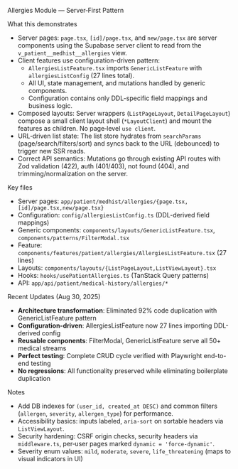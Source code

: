 Allergies Module — Server‑First Pattern

What this demonstrates
- Server pages: `page.tsx`, `[id]/page.tsx`, and `new/page.tsx` are server components using the Supabase server client to read from the `v_patient__medhist__allergies` view.
- Client features use configuration-driven pattern:
  - `AllergiesListFeature.tsx` imports `GenericListFeature` with `allergiesListConfig` (27 lines total).
  - All UI, state management, and mutations handled by generic components.
  - Configuration contains only DDL-specific field mappings and business logic.
- Composed layouts: Server wrappers (`ListPageLayout`, `DetailPageLayout`) compose a small client layout shell (`*LayoutClient`) and mount the features as children. No page‑level `use client`.
- URL‑driven list state: The list store hydrates from `searchParams` (page/search/filters/sort) and syncs back to the URL (debounced) to trigger new SSR reads.
- Correct API semantics: Mutations go through existing API routes with Zod validation (422), auth (401/403), not found (404), and trimming/normalization on the server.

Key files
- Server pages: `app/patient/medhist/allergies/{page.tsx,[id]/page.tsx,new/page.tsx}`
- Configuration: `config/allergiesListConfig.ts` (DDL-derived field mappings)
- Generic components: `components/layouts/GenericListFeature.tsx`, `components/patterns/FilterModal.tsx`
- Feature: `components/features/patient/allergies/AllergiesListFeature.tsx` (27 lines)
- Layouts: `components/layouts/{ListPageLayout,ListViewLayout}.tsx`
- Hooks: `hooks/usePatientAllergies.ts` (TanStack Query patterns)
- API: `app/api/patient/medical-history/allergies/*`

Recent Updates (Aug 30, 2025)
- **Architecture transformation**: Eliminated 92% code duplication with GenericListFeature pattern
- **Configuration-driven**: AllergiesListFeature now 27 lines importing DDL-derived config
- **Reusable components**: FilterModal, GenericListFeature serve all 50+ medical streams
- **Perfect testing**: Complete CRUD cycle verified with Playwright end-to-end testing
- **No regressions**: All functionality preserved while eliminating boilerplate duplication

Notes
- Add DB indexes for `(user_id, created_at DESC)` and common filters (`allergen`, `severity`, `allergen_type`) for performance.
- Accessibility basics: inputs labeled, `aria-sort` on sortable headers via `ListViewLayout`.
- Security hardening: CSRF origin checks, security headers via `middleware.ts`, per‑user pages marked `dynamic = 'force-dynamic'`.
- Severity enum values: `mild`, `moderate`, `severe`, `life_threatening` (maps to visual indicators in UI)

